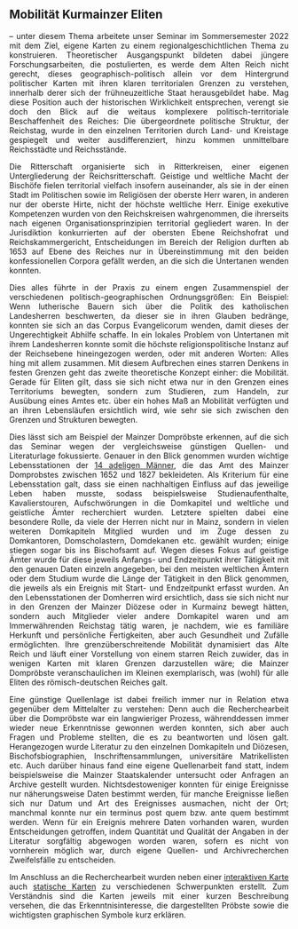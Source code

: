 <h2>Mobilität Kurmainzer Eliten</h2>

<p align="justify">– unter diesem Thema arbeitete unser Seminar im Sommersemester 2022 mit dem Ziel, eigene Karten zu einem regionalgeschichtlichen Thema zu konstruieren. 
Theoretischer Ausgangspunkt bildeten dabei jüngere Forschungsarbeiten, die postulierten, es werde dem Alten Reich nicht gerecht, dieses geographisch-politisch 
allein vor dem Hintergrund politischer Karten mit ihren klaren territorialen Grenzen zu verstehen, innerhalb derer sich der frühneuzeitliche Staat herausgebildet habe.
Mag diese Position auch der historischen Wirklichkeit entsprechen, verengt sie doch den Blick auf die weitaus komplexere politisch-territoriale Beschaffenheit des 
Reiches: Die übergeordnete politische Struktur, der Reichstag, wurde in den einzelnen Territorien durch Land- und Kreistage gespiegelt und weiter ausdifferenziert, 
hinzu kommen unmittelbare Reichsstädte und Reichsstände.</p> 
  
<p align="justify">Die Ritterschaft organisierte sich in Ritterkreisen, einer eigenen Untergliederung der Reichsritterschaft. Geistige und weltliche Macht der Bischöfe fielen 
territorial vielfach insofern auseinander, als sie in der einen Stadt im Politischen sowie im Religiösen der oberste Herr waren, in anderen nur der oberste Hirte, 
nicht der höchste weltliche Herr. Einige exekutive Kompetenzen wurden von den Reichskreisen wahrgenommen, die ihrerseits nach eigenen Organisationsprinzipien 
territorial gegliedert waren. In der Jurisdiktion konkurrierten auf der obersten Ebene Reichshofrat und Reichskammergericht, Entscheidungen im Bereich der Religion 
durften ab 1653 auf Ebene des Reiches nur in Übereinstimmung mit den beiden konfessionellen Corpora gefällt werden, an die sich die Untertanen wenden konnten.</p>

<p align="justify">Dies alles führte in der Praxis zu einem engen Zusammenspiel der verschiedenen politisch-geographischen Ordnungsgrößen: Ein Beispiel: Wenn lutherische Bauern sich 
über die Politik des katholischen Landesherren beschwerten, da dieser sie in ihren Glauben bedränge, konnten sie sich an das Corpus Evangelicorum wenden, damit dieses 
der Ungerechtigkeit Abhilfe schaffe. In ein lokales Problem von Untertanen mit ihrem Landesherren konnte somit die höchste religionspolitische Instanz auf der 
Reichsebene hineingezogen werden, oder mit anderen Worten: Alles hing mit allem zusammen. Mit diesem Aufbrechen eines starren Denkens in festen Grenzen geht das 
zweite theoretische Konzept einher: die Mobilität. Gerade für Eliten gilt, dass sie sich nicht etwa nur in den Grenzen eines Territoriums bewegten, sondern zum 
Studieren, zum Handeln, zur Ausübung eines Amtes etc. über ein hohes Maß an Mobilität verfügten und an ihren Lebensläufen ersichtlich wird, wie sehr sie sich zwischen 
den Grenzen und Strukturen bewegten.</p>

<p align="justify">Dies lässt sich am Beispiel der Mainzer Dompröbste erkennen, auf die sich das Seminar wegen der vergleichsweise günstigen Quellen- und Literaturlage fokussierte. 
Genauer in den Blick genommen wurden wichtige Lebensstationen der <a href="https://ieg-dhr.github.io/DigiKAR_Projektseminar/information_DE.html">14 adeligen Männer</a>, die das Amt des Mainzer Domprobstes zwischen 1652 und 1827 bekleideten. Als 
Kriterium für eine Lebensstation galt, dass sie einen nachhaltigen Einfluss auf das jeweilige Leben haben musste, sodass beispielsweise Studienaufenthalte, 
Kavalierstouren, Aufschwörungen in die Domkapitel und weltliche und geistliche Ämter recherchiert wurden. Letztere spielten dabei eine besondere Rolle, da viele der 
Herren nicht nur in Mainz, sondern in vielen weiteren Domkapiteln Mitglied wurden und im Zuge dessen zu Domkantoren, Domscholastern, Domdekanen etc. gewählt wurden; 
einige stiegen sogar bis ins Bischofsamt auf. Wegen dieses Fokus auf geistige Ämter wurde für diese jeweils Anfangs- und Endzeitpunkt ihrer Tätigkeit mit den genauen Daten einzeln angegeben, bei den meisten weltlichen Ämtern oder dem Studium wurde die Länge der Tätigkeit in den Blick genommen, die jeweils als ein Ereignis mit 
Start- und Endzeitpunkt erfasst wurden. An den Lebensstationen der Domherren wird ersichtlich, dass sie sich nicht nur in den Grenzen der Mainzer Diözese oder in 
Kurmainz bewegt hätten, sondern auch Mitglieder vieler andere Domkapitel waren und am Immerwährenden Reichstag tätig waren, je nachdem, wie es familiäre Herkunft 
und persönliche Fertigkeiten, aber auch Gesundheit und Zufälle ermöglichten. Ihre grenzüberschreitende Mobilität dynamisiert das Alte Reich und läuft einer 
Vorstellung von einem starren Reich zuwider, das in wenigen Karten mit klaren Grenzen darzustellen wäre; die Mainzer Dompröbste veranschaulichen im Kleinen 
exemplarisch, was (wohl) für alle Eliten des römisch-deutschen Reiches galt.</p>

<p align="justify">Eine günstige Quellenlage ist dabei freilich immer nur in Relation etwa gegenüber dem Mittelalter zu verstehen: Denn auch die Recherchearbeit über die Dompröbste
war ein langwieriger Prozess, währenddessen immer wieder neue Erkenntnisse gewonnen werden konnten, sich aber auch Fragen und Probleme stellten, die es zu 
beantworten und lösen galt. Herangezogen wurde Literatur zu den einzelnen Domkapiteln und Diözesen, Bischofsbiographien, Inschriftensammlungen, universitäre 
Matrikellisten etc. Auch darüber hinaus fand eine eigene Quellenarbeit fand statt, indem beispielsweise die Mainzer Staatskalender untersucht oder Anfragen an 
Archive gestellt wurden. Nichtsdestoweniger konnten für einige Ereignisse nur näherungsweise Daten bestimmt werden, für manche Ereignisse ließen sich nur Datum und 
Art des Ereignisses ausmachen, nicht der Ort; manchmal konnte nur ein terminus post quem bzw. ante quem bestimmt werden. Wenn für ein Ereignis mehrere Daten 
vorhanden waren, wurden Entscheidungen getroffen, indem Quantität und Qualität der Angaben in der Literatur sorgfältig abgewogen worden waren, sofern es nicht von 
vornherein möglich war, durch eigene Quellen- und Archivrecherchen Zweifelsfälle zu entscheiden.</p>

<p align="justify">Im Anschluss an die Recherchearbeit wurden neben einer <a href="https://ieg-dhr.github.io/DigiKAR_Projektseminar/interactive-map_DE.html">interaktiven Karte</a> auch <a href="https://ieg-dhr.github.io/DigiKAR_Projektseminar/static-maps_DE.html">statische Karten</a> zu verschiedenen Schwerpunkten erstellt. Zum Verständnis sind die Karten jeweils mit einer kurzen Beschreibung versehen, die das Erkenntnisinteresse, die dargestellten Pröbste sowie die wichtigsten graphischen Symbole kurz erklären.</p>
